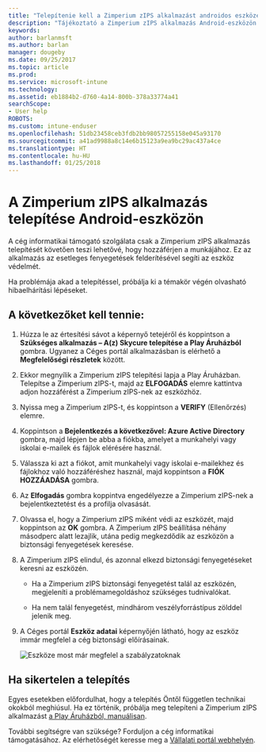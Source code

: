 ```yaml
---
title: "Telepítenie kell a Zimperium zIPS alkalmazást androidos eszközére | Microsoft Docs"
description: "Tájékoztató a Zimperium zIPS alkalmazás Android-eszközön való telepítéséről."
keywords: 
author: barlanmsft
ms.author: barlan
manager: dougeby
ms.date: 09/25/2017
ms.topic: article
ms.prod: 
ms.service: microsoft-intune
ms.technology: 
ms.assetid: eb1884b2-d760-4a14-800b-378a33774a41
searchScope:
- User help
ROBOTS: 
ms.custom: intune-enduser
ms.openlocfilehash: 51db23458ceb3fdb2bb98057255158e045a93170
ms.sourcegitcommit: a41ad9988a8c14e6b15123a9ea9bc29ac437a4ce
ms.translationtype: HT
ms.contentlocale: hu-HU
ms.lasthandoff: 01/25/2018
---
```

# <a name="install-zimperium-zips-on-your-android-device"></a>A Zimperium zIPS alkalmazás telepítése Android-eszközön

A cég informatikai támogató szolgálata csak a Zimperium zIPS alkalmazás telepítését követően teszi lehetővé, hogy hozzáférjen a munkájához. Ez az alkalmazás az esetleges fenyegetések felderítésével segíti az eszköz védelmét.

Ha problémája akad a telepítéssel, próbálja ki a témakör végén olvasható hibaelhárítási lépéseket.

## <a name="what-you-need-to-do"></a>A következőket kell tennie:

1. Húzza le az értesítési sávot a képernyő tetejéről és koppintson a **Szükséges alkalmazás – A(z) Skycure telepítése a Play Áruházból** gombra. Ugyanez a Céges portál alkalmazásban is elérhető a __Megfelelőségi részletek__ között.

2. Ekkor megnyílik a Zimperium zIPS telepítési lapja a Play Áruházban. Telepítse a Zimperium zIPS-t, majd az **ELFOGADÁS** elemre kattintva adjon hozzáférést a Zimperium zIPS-nek az eszközhöz.

3. Nyissa meg a Zimperium zIPS-t, és koppintson a **VERIFY** (Ellenőrzés) elemre.

4. Koppintson a **Bejelentkezés a következővel: Azure Active Directory** gombra, majd lépjen be abba a fiókba, amelyet a munkahelyi vagy iskolai e-mailek és fájlok elérésére használ.

5. Válassza ki azt a fiókot, amit munkahelyi vagy iskolai e-mailekhez és fájlokhoz való hozzáféréshez használ, majd koppintson a **FIÓK HOZZÁADÁSA** gombra.

6. Az **Elfogadás** gombra koppintva engedélyezze a Zimperium zIPS-nek a bejelentkeztetést és a profilja olvasását.

7. Olvassa el, hogy a Zimperium zIPS miként védi az eszközét, majd koppintson az **OK** gombra. A Zimperium zIPS beállítása néhány másodperc alatt lezajlik, utána pedig megkezdődik az eszközön a biztonsági fenyegetések keresése.

8. A Zimperium zIPS elindul, és azonnal elkezd biztonsági fenyegetéseket keresni az eszközén.

   * Ha a Zimperium zIPS biztonsági fenyegetést talál az eszközén, megjeleníti a problémamegoldáshoz szükséges tudnivalókat.

   * Ha nem talál fenyegetést, mindhárom veszélyforrástípus zölddel jelenik meg.

11. A Céges portál **Eszköz adatai** képernyőjén látható, hogy az eszköz immár megfelel a cég biztonsági előírásainak.

    ![Eszköze most már megfelel a szabályzatoknak](./media/mtd-device-now-compliant-android.png)

## <a name="if-the-installation-doesnt-work"></a>Ha sikertelen a telepítés

Egyes esetekben előfordulhat, hogy a telepítés Öntől független technikai okokból meghiúsul. Ha ez történik, próbálja meg telepíteni a Zimperium zIPS alkalmazást [a Play Áruházból, manuálisan](https://play.google.com/store/apps/details?id=com.zimperium.zips).

További segítségre van szüksége? Forduljon a cég informatikai támogatásához. Az elérhetőségét keresse meg a [Vállalati portál webhelyén](https://portal.manage.microsoft.com#HelpDeskDialog).
